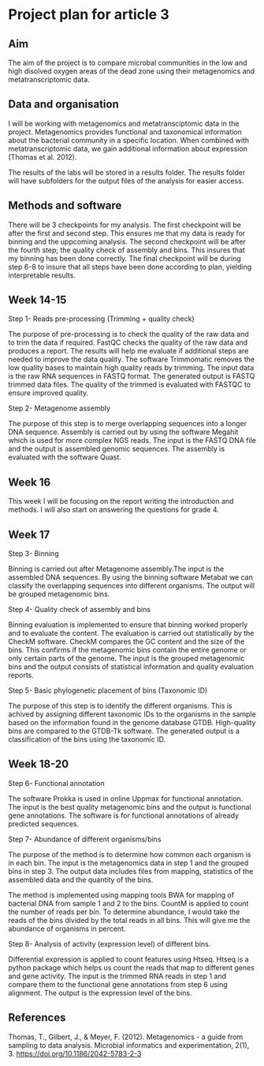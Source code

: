 # Project plan for article 3
## Aim

The aim of the project is to compare microbal communities in the low and high disolved oxygen areas of the dead zone using their metagenomics and metatranscriptomic data. 

## Data and organisation 
I will be working with metagenomics and metatransciptomic data in the project. Metagenomics provides functional and taxonomical information about the bacterial community in a specific location. When combined with metatranscriptomic data, we gain additional information about expression (Thomas et al. 2012). 

The results of the labs will be stored in a results folder. The results folder will have subfolders for the output files of the analysis for easier access. 

## Methods and software
There will be 3 checkpoints for my analysis. The first checkpoint will be after the first and second step. This ensures me that my data is ready for binning and the uppcoming analysis. The second checkpoint will be after the fourth step; the quality check of assembly and bins. This insures that my binning has been done correctly. The final checkpoint will be during step 6-8 to insure that all steps have been done according to plan, yielding interpretable results. 

## Week 14-15

Step 1- Reads pre-processing (Trimming + quality check)

The purpose of pre-processing is to check the quality of the raw data and to trim the data if required. FastQC checks the quality of the raw data and produces a report. The results will help me evaluate if additional steps are needed to improve the data quality. The software Trimmomatic removes the low quality bases to maintain high quality reads by trimming. The input data is the raw RNA sequences in FASTQ format. The generated output is FASTQ trimmed data files. The quality of the trimmed is evaluated with FASTQC to ensure improved quality. 

Step 2- Metagenome assembly

The purpose of this step is to merge overlapping sequences into a longer DNA sequence. Assembly is carried out by using the software Megahit which is used for more complex NGS reads. The input is the FASTQ DNA file and the output is assembled genomic sequences. The assembly is evaluated with the software Quast. 

## Week 16 
This week I will be focusing on the report writing the introduction and methods. I will also start on answering the questions for grade 4. 

## Week 17 

Step 3- Binning

Binning is carried out after Metagenome assembly.The input is the assembled DNA sequences. By using the binning software Metabat we can classify the overlapping sequences into different organisms. The output will be grouped metagenomic bins. 

Step 4- Quality check of assembly and bins

Binning evaluation is implemented to ensure that binning worked properly and to evaluate the content. The evaluation is carried out statistically by the CheckM software. CheckM compares the GC content and the size of the bins. This  confirms if the metagenomic bins contain the entire genome or only certain parts of the genome. The input is the grouped metagenomic bins and the output consists of statistical information and quality evaluation reports. 

Step 5- Basic phylogenetic placement of bins (Taxonomic ID)

The purpose of this step is to identify the different organisms. This is achived by assigning different taxonomic IDs to the organisms in the sample based on the information found in the genome database GTDB. High-quality bins are compared to the GTDB-Tk software. The generated output is a classification of the bins using the taxonomic ID. 

## Week 18-20

Step 6- Functional annotation 

The software Prokka is used in online Uppmax for functional annotation. The input is the best quality metagenomic bins and the output is functional gene annotations. The software is for functional annotations of already predicted sequences. 

Step 7-  Abundance of different organisms/bins

The purpose of the method is to determine how common each organism is in each bin. The input is the metagenomics data in step 1 and the grouped bins in step 3. The output data includes files from mapping, statistics of the assembled data and the quantity of the bins. 

The method is implemented using mapping tools BWA for mapping of bacterial DNA from sample 1 and 2 to the bins. CountM is applied to count the number of reads per bin. To determine abundance, I would take the reads of the bins divided by the total reads in all bins. This will give me the abundance of organisms in percent. 

Step 8- Analysis of activity (expression level) of different bins.

Differential expression is applied to count features using Htseq. Htseq is a python package which helps us count the reads that map to different genes and gene activity. The input is the trimmed RNA reads in step 1 and compare them to the functional gene annotations from step 6 using alignment. The output is the expression level of the bins. 


## References 
Thomas, T., Gilbert, J., & Meyer, F. (2012). Metagenomics - a guide from sampling to data analysis. Microbial informatics and experimentation, 2(1), 3. https://doi.org/10.1186/2042-5783-2-3
